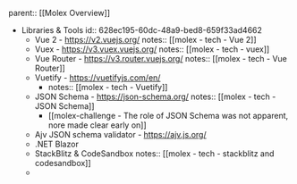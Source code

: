parent:: [[Molex Overview]]

- Libraries & Tools
  id:: 628ec195-60dc-48a9-bed8-659f33ad4662
	- Vue 2 - https://v2.vuejs.org/
	  notes:: [[molex - tech - Vue 2]]
	- Vuex - https://v3.vuex.vuejs.org/
	  notes:: [[molex - tech - vuex]]
	- Vue Router - https://v3.router.vuejs.org/
	  notes:: [[molex - tech - Vue Router]]
	- Vuetify - https://vuetifyjs.com/en/
		- notes:: [[molex - tech - Vuetify]]
	- JSON Schema - https://json-schema.org/
	  notes:: [[molex - tech - JSON Schema]]
		- [[molex-challenge - The role of JSON Schema was not apparent, nore made clear early on]]
	- Ajv JSON schema validator - https://ajv.js.org/
	- .NET Blazor
	- StackBlitz & CodeSandbox
	  notes:: [[molex - tech - stackblitz and codesandbox]]
	-